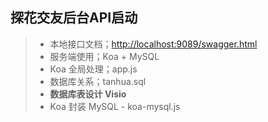 ## 探花交友后台API启动

> * 本地接口文档；[http://localhost:9089/swagger.html](http://localhost:9089/swagger.html)
> * 服务端使用；Koa + MySQL
> * Koa 全局处理；app.js
> * 数据库关系；tanhua.sql
> * **数据库表设计 Visio**
> * Koa 封装 MySQL - koa-mysql.js
